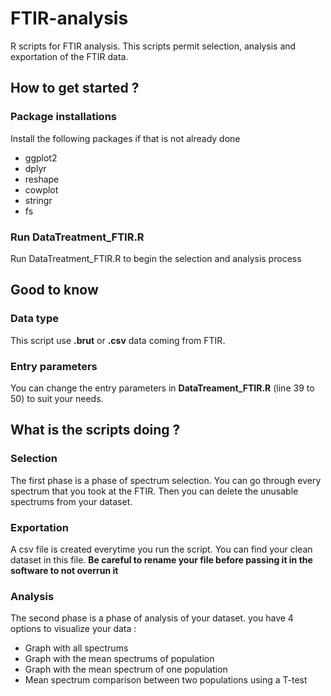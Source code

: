 # FTIR-analysis
R scripts for FTIR analysis. 
This scripts permit selection, analysis and exportation of the FTIR data.

## How to get started ?
### Package installations
Install the following packages if that is not already done
- ggplot2
- dplyr
- reshape
- cowplot
- stringr
- fs

### Run DataTreatment_FTIR.R
Run DataTreatment_FTIR.R to begin the selection and analysis process

## Good to know
### Data type
This script use **.brut** or **.csv** data coming from FTIR.

### Entry parameters
You can change the entry parameters in **DataTreament_FTIR.R** (line 39 to 50) to suit your needs.

## What is the scripts doing ?
### Selection
The first phase is a phase of spectrum selection. You can go through every spectrum that you took at the FTIR. Then you can delete the unusable spectrums from your dataset.

### Exportation
A csv file is created everytime you run the script. You can find your clean dataset  in this file.
**Be careful to rename your file before passing it in the software to not overrun it**

### Analysis
The second phase is a phase of analysis of your dataset. you have 4 options to visualize your data :
- Graph with all spectrums
- Graph with the mean spectrums of population
- Graph with the mean spectrum of one population
- Mean spectrum comparison between two populations using a T-test